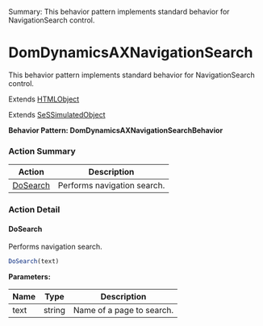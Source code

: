 Summary: This behavior pattern implements standard behavior for NavigationSearch control.

# DomDynamicsAXNavigationSearch

This behavior pattern implements standard behavior for NavigationSearch control.
 
Extends [HTMLObject](HTMLObject.md)

Extends [SeSSimulatedObject](SeSSimulatedObject.md)





**Behavior Pattern: DomDynamicsAXNavigationSearchBehavior**


<!-- ============================== property summary ========================== -->

	
<!-- ============================== action summary ========================== -->



### Action Summary

|  **Action** | **Description** | 
| ----------- | --------------- |
|	[DoSearch](#dosearch) | Performs navigation search. |




<!-- ============================== property detail ========================== -->
	
	
<!-- ============================== action detail ========================== -->
	
### Action Detail
		
<a name="DoSearch"></a>    
#### DoSearch

Performs navigation search.

```javascript
DoSearch(text) 
```


**Parameters:**

|	**Name** | **Type** | **Description** |
| ---------- | -------- | --------------- |
| text | string |	Name of a page to search. |





<a name="see.also.domdynamicsaxnavigationsearch.dosearch"></a>

	

